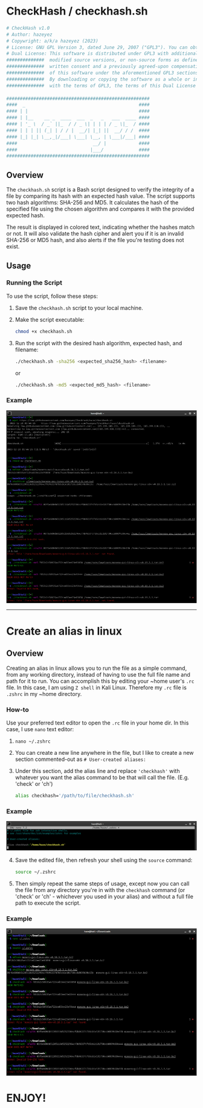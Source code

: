 # CheckHash / checkhash.sh
```bash
# CheckHash v1.0 
# Author: hazeyez
# Copywright: a/k/a hazeyez (2023)
# License: GNU GPL Version 3, dated June 29, 2007 ("GPL3"). You can obtain a copy of the license at https://www.gnu.org/licenses/gpl-3.0-standalone.html
# Dual License: This software is distributed under GPL3 with additional restrictions; conveying commercial use or resale of any verbatim copies,...
##############  modified source versions, or non-source forms as defined within GPL3 sections 4, 5, and 6, are strictly prohibited without express...
##############  written consent and a previously agreed-upon compensation or licensing agreement with the original author. Any such reissuance...
##############  of this software under the aforementioned GPL3 sections, or other, in a non-commercial use or resale form must cite the original copywright.
##############  By downloading or copying the software as a whole or in part, you agree to these terms. If any provision of this Dual License conflicts...
##############  with the terms of GPL3, the terms of this Dual License shall supersede any such terms in GPL3 for legal means.

#####################################################
####  _                                          ####
#### | |                                         ####
#### | |__    __ _  ____  ___  _   _   ___  ____ ####
#### | '_ \  / _` ||_  / / _ \| | | | / _ \|_  / ####
#### | | | || (_| | / / |  __/| |_| ||  __/ / /  ####
#### |_| |_| \__,_|/___| \___| \__, | \___|/___| ####
####                            __/ |            ####
####                           |___/             ####
##################################################### 
```

## Overview

The `checkhash.sh` script is a Bash script designed to verify the integrity of a file by comparing its hash with an expected hash value. The script supports two hash algorithms: SHA-256 and MD5. It calculates the hash of the specified file using the chosen algorithm and compares it with the provided expected hash. 

The result is displayed in colored text, indicating whether the hashes match or not. It will also validate the hash cipher and alert you if it is an invalid SHA-256 or MD5 hash, and also alerts if the file you're testing does not exist. 

## Usage

### Running the Script

To use the script, follow these steps:

1. Save the `checkhash.sh` script to your local machine.
2. Make the script executable:

    ```bash
    chmod +x checkhash.sh
    ```

3. Run the script with the desired hash algorithm, expected hash, and filename:

    ```bash
    ./checkhash.sh -sha256 <expected_sha256_hash> <filename>
    ```

    or

    ```bash
    ./checkhash.sh -md5 <expected_md5_hash> <filename>
    ```

### Example
![Example shell file](/images/checkhash_shell.PNG)

***

# Create an alias in linux

## Overview

Creating an alias in linux allows you to run the file as a simple command, from any working directory, instead of having to use the full file name and path for it to run.
You can accomplish this by editing your ~home user's `.rc` file. In this case, I am using `Z shell` in Kali Linux. Therefore my `.rc` file is `.zshrc` in my ~home directory. 

### How-to

Use your preferred text editor to open the `.rc` file in your home dir. In this case, I use `nano` text editor:

1. `nano ~/.zshrc`
2. You can create a new line anywhere in the file, but I like to create a new section commented-out as `# User-created aliases:`
3. Under this section, add the alias line and replace `'checkhash'` with whatever you want the alias command to be that will call the file. (E.g. 'check' or 'ch')

   ```bash
   alias checkhash='/path/to/file/checkhash.sh'
   ```
### Example
![Example alias](/images/alias.PNG)

4. Save the edited file, then refresh your shell using the `source` command:

   ```bash
   source ~/.zshrc
   ```
5. Then simply repeat the same steps of usage, except now you can call the file from any directory you're in with the `checkhash` command (or 'check' or 'ch' - whichever you used in your alias) and without a full file path to execute the script.
### Example
![Example command](/images/checkhash_alias.PNG)

# ENJOY!




